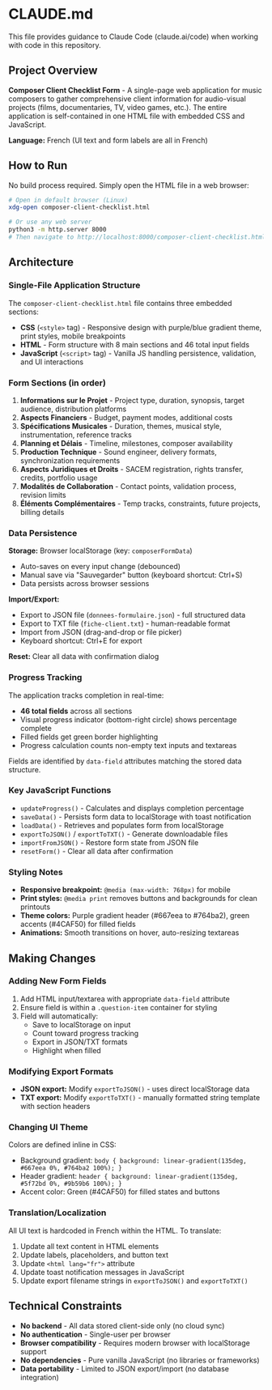 # CLAUDE.md

This file provides guidance to Claude Code (claude.ai/code) when working with code in this repository.

## Project Overview

**Composer Client Checklist Form** - A single-page web application for music composers to gather comprehensive client information for audio-visual projects (films, documentaries, TV, video games, etc.). The entire application is self-contained in one HTML file with embedded CSS and JavaScript.

**Language:** French (UI text and form labels are all in French)

## How to Run

No build process required. Simply open the HTML file in a web browser:

```bash
# Open in default browser (Linux)
xdg-open composer-client-checklist.html

# Or use any web server
python3 -m http.server 8000
# Then navigate to http://localhost:8000/composer-client-checklist.html
```

## Architecture

### Single-File Application Structure

The `composer-client-checklist.html` file contains three embedded sections:
- **CSS** (`<style>` tag) - Responsive design with purple/blue gradient theme, print styles, mobile breakpoints
- **HTML** - Form structure with 8 main sections and 46 total input fields
- **JavaScript** (`<script>` tag) - Vanilla JS handling persistence, validation, and UI interactions

### Form Sections (in order)

1. **Informations sur le Projet** - Project type, duration, synopsis, target audience, distribution platforms
2. **Aspects Financiers** - Budget, payment modes, additional costs
3. **Spécifications Musicales** - Duration, themes, musical style, instrumentation, reference tracks
4. **Planning et Délais** - Timeline, milestones, composer availability
5. **Production Technique** - Sound engineer, delivery formats, synchronization requirements
6. **Aspects Juridiques et Droits** - SACEM registration, rights transfer, credits, portfolio usage
7. **Modalités de Collaboration** - Contact points, validation process, revision limits
8. **Éléments Complémentaires** - Temp tracks, constraints, future projects, billing details

### Data Persistence

**Storage:** Browser localStorage (key: `composerFormData`)
- Auto-saves on every input change (debounced)
- Manual save via "Sauvegarder" button (keyboard shortcut: Ctrl+S)
- Data persists across browser sessions

**Import/Export:**
- Export to JSON file (`donnees-formulaire.json`) - full structured data
- Export to TXT file (`fiche-client.txt`) - human-readable format
- Import from JSON (drag-and-drop or file picker)
- Keyboard shortcut: Ctrl+E for export

**Reset:** Clear all data with confirmation dialog

### Progress Tracking

The application tracks completion in real-time:
- **46 total fields** across all sections
- Visual progress indicator (bottom-right circle) shows percentage complete
- Filled fields get green border highlighting
- Progress calculation counts non-empty text inputs and textareas

Fields are identified by `data-field` attributes matching the stored data structure.

### Key JavaScript Functions

- `updateProgress()` - Calculates and displays completion percentage
- `saveData()` - Persists form data to localStorage with toast notification
- `loadData()` - Retrieves and populates form from localStorage
- `exportToJSON()` / `exportToTXT()` - Generate downloadable files
- `importFromJSON()` - Restore form state from JSON file
- `resetForm()` - Clear all data after confirmation

### Styling Notes

- **Responsive breakpoint:** `@media (max-width: 768px)` for mobile
- **Print styles:** `@media print` removes buttons and backgrounds for clean printouts
- **Theme colors:** Purple gradient header (#667eea to #764ba2), green accents (#4CAF50) for filled fields
- **Animations:** Smooth transitions on hover, auto-resizing textareas

## Making Changes

### Adding New Form Fields

1. Add HTML input/textarea with appropriate `data-field` attribute
2. Ensure field is within a `.question-item` container for styling
3. Field will automatically:
   - Save to localStorage on input
   - Count toward progress tracking
   - Export in JSON/TXT formats
   - Highlight when filled

### Modifying Export Formats

- **JSON export:** Modify `exportToJSON()` - uses direct localStorage data
- **TXT export:** Modify `exportToTXT()` - manually formatted string template with section headers

### Changing UI Theme

Colors are defined inline in CSS:
- Background gradient: `body { background: linear-gradient(135deg, #667eea 0%, #764ba2 100%); }`
- Header gradient: `header { background: linear-gradient(135deg, #5f72bd 0%, #9b59b6 100%); }`
- Accent color: Green (#4CAF50) for filled states and buttons

### Translation/Localization

All UI text is hardcoded in French within the HTML. To translate:
1. Update all text content in HTML elements
2. Update labels, placeholders, and button text
3. Update `<html lang="fr">` attribute
4. Update toast notification messages in JavaScript
5. Update export filename strings in `exportToJSON()` and `exportToTXT()`

## Technical Constraints

- **No backend** - All data stored client-side only (no cloud sync)
- **No authentication** - Single-user per browser
- **Browser compatibility** - Requires modern browser with localStorage support
- **No dependencies** - Pure vanilla JavaScript (no libraries or frameworks)
- **Data portability** - Limited to JSON export/import (no database integration)
